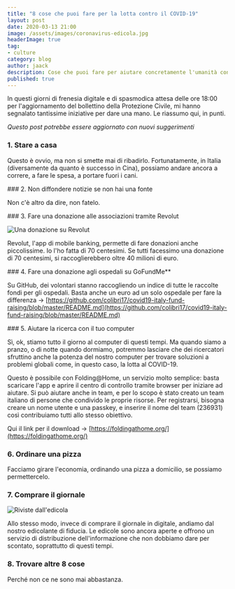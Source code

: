 ```yaml
---
title: "8 cose che puoi fare per la lotta contro il COVID-19"
layout: post
date: 2020-03-13 21:00
image: /assets/images/coronavirus-edicola.jpg
headerImage: true
tag:
- culture
category: blog
author: jaack
description: Cose che puoi fare per aiutare concretamente l'umanità contro l'epidemia globale COVID-19 causata dal nuovo Coronavirus SARS-CoV-2
published: true
---
```


In questi giorni di frenesia digitale e di spasmodica attesa delle ore 18:00 per l'aggiornamento del bollettino della Protezione Civile, mi hanno segnalato tantissime iniziative per dare una mano. Le riassumo qui, in punti.

*Questo post potrebbe essere aggiornato con nuovi suggerimenti*

### 1. Stare a casa

Questo è ovvio, ma non si smette mai di ribadirlo. Fortunatamente, in Italia (diversamente da quanto è successo in Cina), possiamo andare ancora a correre, a fare le spesa, a portare fuori i cani.


### 2. Non diffondere notizie se non hai una fonte

Non c'è altro da dire, non fatelo.


### 3. Fare una donazione alle associazioni tramite Revolut

<img class="image" src="{{base}}/assets/images/coronavirus-donazione-revolut.png" alt="Una donazione su Revolut" />

Revolut, l'app di mobile banking, permette di fare donazioni anche piccolissime. Io l'ho fatta di 70 centesimi. Se tutti facessimo una donazione di 70 centesimi, si raccoglierebbero oltre 40 milioni di euro.


### 4. Fare una donazione agli ospedali su GoFundMe**

Su GitHub, dei volontari stanno raccogliendo un indice di tutte le raccolte fondi per gli ospedali. Basta anche un euro ad un solo ospedale per fare la differenza -> [https://github.com/colibri17/covid19-italy-fund-raising/blob/master/README.md](https://github.com/colibri17/covid19-italy-fund-raising/blob/master/README.md)


### 5. Aiutare la ricerca con il tuo computer

Sì, ok, stiamo tutto il giorno al computer di questi tempi. Ma quando siamo a pranzo, o di notte quando dormiamo, potremmo lasciare che dei ricercatori sfruttino anche la potenza del nostro computer per trovare soluzioni a problemi globali come, in questo caso, la lotta al COVID-19.

Questo è possibile con Folding@Home, un servizio molto semplice: basta scaricare l'app e aprire il centro di controllo tramite browser per iniziare ad aiutare. Si può aiutare anche in team, e per lo scopo è stato creato un team italiano di persone che condivido le proprie risorse. Per registrarsi, bisogna creare un nome utente e una passkey, e inserire il nome del team (236931) così contribuiamo tutti allo stesso obiettivo.

Qui il link per il download -> [https://foldingathome.org/](https://foldingathome.org/)


### 6. Ordinare una pizza

Facciamo girare l'economia, ordinando una pizza a domicilio, se possiamo permettercelo.


### 7. Comprare il giornale

<img class="image" src="{{base}}/assets/images/coronavirus-edicola.jpg"
alt="Riviste dall'edicola" />

Allo stesso modo, invece di comprare il giornale in digitale, andiamo dal nostro edicolante di fiducia. Le edicole sono ancora aperte e offrono un servizio di distribuzione dell'informazione che non dobbiamo dare per scontato, soprattutto di questi tempi.

### 8. Trovare altre 8 cose
Perché non ce ne sono mai abbastanza.
